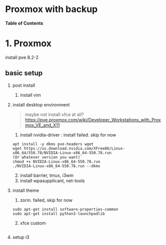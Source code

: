Proxmox with backup
===

**Table of Contents**

# 1. Proxmox
install pve 8.2-2

## basic setup
1. post install
   1. install vim
2. install desktop environment
    > maybe not install xfce at all?
    > https://pve.proxmox.com/wiki/Developer_Workstations_with_Proxmox_VE_and_X11

    1. install nvidia-driver : install failed. skip for now
    ```
    apt install -y dkms pve-headers wget
    wget https://us.download.nvidia.com/XFree86/Linux-x86_64/550.78/NVIDIA-Linux-x86_64-550.78.run
    (Or whatever version you want)
    chmod +x NVIDIA-Linux-x86_64-550.78.run
    ./NVIDIA-Linux-x86_64-550.78.run --dkms
    ```
   2. install barrier, tmux, i3wm
   3. install wpasupplicant, net-tools

3. install theme
   1. zorin. failed, skip for now
   ```
   sudo apt-get install software-properties-common
   sudo apt-get install python3-launchpadlib
   ```
   2. xfce custom
   ```
   
   ```
   
4. setup i3